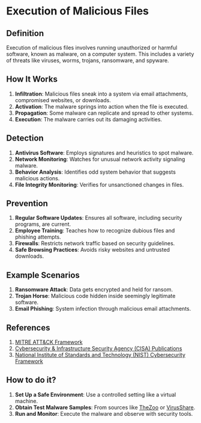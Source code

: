 # Execution of Malicious Files 

## Definition 

Execution of malicious files involves running unauthorized or harmful software, known as malware, on a computer system. This includes a variety of threats like viruses, worms, trojans, ransomware, and spyware.

## How It Works 

1. **Infiltration**: Malicious files sneak into a system via email attachments, compromised websites, or downloads.
2. **Activation**: The malware springs into action when the file is executed.
3. **Propagation**: Some malware can replicate and spread to other systems.
4. **Execution**: The malware carries out its damaging activities.

## Detection 

1. **Antivirus Software**: Employs signatures and heuristics to spot malware.
2. **Network Monitoring**: Watches for unusual network activity signaling malware.
3. **Behavior Analysis**: Identifies odd system behavior that suggests malicious actions.
4. **File Integrity Monitoring**: Verifies for unsanctioned changes in files.

## Prevention 

1. **Regular Software Updates**: Ensures all software, including security programs, are current.
2. **Employee Training**: Teaches how to recognize dubious files and phishing attempts.
3. **Firewalls**: Restricts network traffic based on security guidelines.
4. **Safe Browsing Practices**: Avoids risky websites and untrusted downloads.

## Example Scenarios 

1. **Ransomware Attack**: Data gets encrypted and held for ransom.
2. **Trojan Horse**: Malicious code hidden inside seemingly legitimate software.
3. **Email Phishing**: System infection through malicious email attachments.

##  References 

1. [MITRE ATT&CK Framework](https://attack.mitre.org/)
2. [Cybersecurity & Infrastructure Security Agency (CISA) Publications](https://www.cisa.gov/publication-library)
3. [National Institute of Standards and Technology (NIST) Cybersecurity Framework](https://www.nist.gov/cyberframework)

## How to do it? 

1. **Set Up a Safe Environment**: Use a controlled setting like a virtual machine.
2. **Obtain Test Malware Samples**: From sources like [TheZoo](https://github.com/ytisf/theZoo) or [VirusShare](https://virusshare.com/).
3. **Run and Monitor**: Execute the malware and observe with security tools.